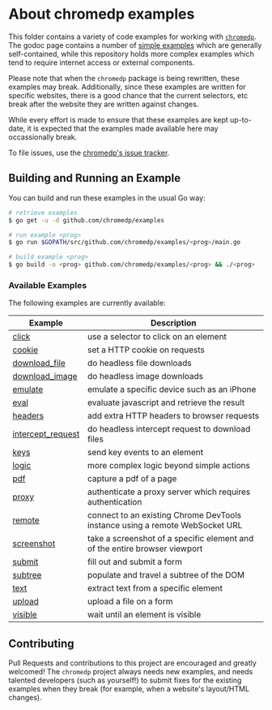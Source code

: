 # About chromedp examples

This folder contains a variety of code examples for working with
[`chromedp`][1]. The godoc page contains a number of [simple examples][2] which
are generally self-contained, while this repository holds more complex examples
which tend to require internet access or external components.

Please note that when the `chromedp` package is being rewritten, these examples
may break. Additionally, since these examples are written for specific websites,
there is a good chance that the current selectors, etc break after the website
they are written against changes.

While every effort is made to ensure that these examples are kept up-to-date,
it is expected that the examples made available here may occassionally break.

To file issues, use the [chromedp's issue tracker][3].

## Building and Running an Example

You can build and run these examples in the usual Go way:

```sh
# retrieve examples
$ go get -u -d github.com/chromedp/examples

# run example <prog>
$ go run $GOPATH/src/github.com/chromedp/examples/<prog>/main.go

# build example <prog>
$ go build -o <prog> github.com/chromedp/examples/<prog> && ./<prog>
```
### Available Examples

The following examples are currently available:

<!-- the following section is updated by running `go run gen.go` -->
<!-- START EXAMPLES -->
| Example                                 | Description                                                                  |
|-----------------------------------------|------------------------------------------------------------------------------|
| [click](/click)                         | use a selector to click on an element                                        |
| [cookie](/cookie)                       | set a HTTP cookie on requests                                                |
| [download_file](/download_file)         | do headless file downloads                                                   |
| [download_image](/download_image)       | do headless image downloads                                                  |
| [emulate](/emulate)                     | emulate a specific device such as an iPhone                                  |
| [eval](/eval)                           | evaluate javascript and retrieve the result                                  |
| [headers](/headers)                     | add extra HTTP headers to browser requests                                   |
| [intercept_request](/intercept_request) | do headless intercept request to download files                              |
| [keys](/keys)                           | send key events to an element                                                |
| [logic](/logic)                         | more complex logic beyond simple actions                                     |
| [pdf](/pdf)                             | capture a pdf of a page                                                      |
| [proxy](/proxy)                         | authenticate a proxy server which requires authentication                    |
| [remote](/remote)                       | connect to an existing Chrome DevTools instance using a remote WebSocket URL |
| [screenshot](/screenshot)               | take a screenshot of a specific element and of the entire browser viewport   |
| [submit](/submit)                       | fill out and submit a form                                                   |
| [subtree](/subtree)                     | populate and travel a subtree of the DOM                                     |
| [text](/text)                           | extract text from a specific element                                         |
| [upload](/upload)                       | upload a file on a form                                                      |
| [visible](/visible)                     | wait until an element is visible                                             |
<!-- END EXAMPLES -->

## Contributing

Pull Requests and contributions to this project are encouraged and greatly
welcomed!  The `chromedp` project always needs new examples, and needs talented
developers (such as yourself!) to submit fixes for the existing examples when
they break (for example, when a website's layout/HTML changes).

[1]: https://github.com/chromedp/chromedp
[2]: https://godoc.org/github.com/chromedp/chromedp#pkg-examples
[3]: https://github.com/chromedp/chromedp/issues
